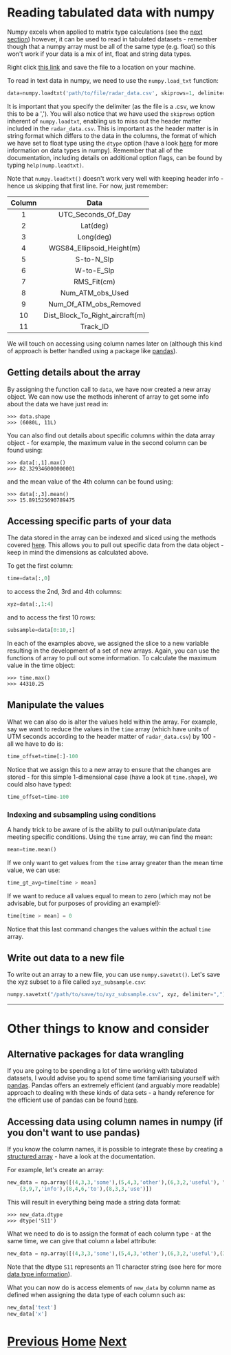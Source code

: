 ---
---

# Reading tabulated data with numpy

Numpy excels when applied to matrix type calculations (see the [next section](../numpy_io_scipy_image)) however, it can be used to read in tabulated datasets - remember though that a numpy array must be all of the same type (e.g. float) so this won't work if your data is a mix of int, float and string data types.

Right click [this link](../radar_data.csv) and save the file to a location on your machine. 

To read in text data in numpy, we need to use the ```numpy.load_txt``` function:

```python
data=numpy.loadtxt('path/to/file/radar_data.csv', skiprows=1, delimiter=',', dtype='f')
```

It is important that you specify the delimiter (as the file is a .csv, we know this to be  a ','). You will also notice that we have used the ```skiprows``` option inherent of ```numpy.loadtxt```, enabling us to miss out the header matter included in the ```radar_data.csv```. This is important as the header matter is in string format which differs to the data in the columns, the format of which we have set to float type using the ```dtype``` option (have a look [here](http://docs.scipy.org/doc/numpy/reference/arrays.dtypes.html) for more information on data types in numpy). Remember that all of the documentation, including details on additional option flags, can be found by typing ```help(nump.loadtxt)```. 

Note that ```numpy.loadtxt()``` doesn't work very well with keeping header info - hence us skipping that first line. For now, just remember:
		

| Column  | Data                            |
| :-----: |:-------------------------------:|
|  1 	  | UTC_Seconds_Of_Day	            |
|  2 	  | Lat(deg)	                    |
|  3 	  | Long(deg)	                    |
|  4 	  | WGS84_Ellipsoid_Height(m)	    |
|  5 	  | S-to-N_Slp	                    |
|  6 	  | W-to-E_Slp	                    |
|  7 	  | RMS_Fit(cm)	                    |
|  8 	  | Num_ATM_obs_Used	            |
|  9 	  | Num_Of_ATM_obs_Removed          |	 
|  10 	  | Dist_Block_To_Right_aircraft(m)	|
|  11 	  | Track_ID					    |


We will touch on accessing using column names later on (although this kind of approach is better handled using a package like [pandas](http://pandas.pydata.org/)).

## Getting details about the array

By assigning the function call to ```data```, we have now created a new array object. We can now use the methods inherent of array to get some info about the data we have just read in:

	>>> data.shape
	>>> (6080L, 11L)

You can also find out details about specific columns within the data array object - for example, the maximum value in the second column can be found using:

	>>> data[:,1].max()
	>>> 82.329346000000001

and the mean value of the 4th column can be found using:

	>>> data[:,3].mean()
	>>> 15.891525690789475

## Accessing specific parts of your data

The data stored in the array can be indexed and sliced using the methods covered [here](../numpy_indexing). This allows you to pull out specific data from the data object - keep in mind the dimensions as calculated above. 

To get the first column:

```python
time=data[:,0]
```

to access the 2nd, 3rd and 4th columns:

```python
xyz=data[:,1:4]
```

and to access the first 10 rows:

```python
subsample=data[0:10,:]
```

In each of the examples above, we assigned the slice to a new variable resulting in the development of a set of new arrays. Again, you can use the functions of array to pull out some information. To calculate the maximum value in the time object:

	>>> time.max()
	>>> 44310.25

## Manipulate the values

What we can also do is alter the values held within the array. For example, say we want to reduce the values in the ```time``` array (which have units of UTM seconds according to the header matter of ```radar_data.csv```) by 100 - all we have to do is:

```python
time_offset=time[:]-100
```

Notice that we assign this to a new array to ensure that the changes are stored - for this simple 1-dimensional case (have a look at ```time.shape```), we could also have typed:

```python
time_offset=time-100
```

### Indexing and subsampling using conditions

A handy trick to be aware of is the ability to pull out/manipulate data meeting specific conditions. Using the ```time``` array, we can find the mean:

```python
mean=time.mean()
```

If we only want to get values from the ```time``` array greater than the mean time value, we can use:

```python
time_gt_avg=time[time > mean]
```

If we want to reduce all values equal to mean to zero (which may not be advisable, but for purposes of providing an example!):

```python
time[time > mean] = 0
```

Notice that this last command changes the values within the actual ```time``` array.

## Write out data to a new file

To write out an array to a new file, you can use ```numpy.savetxt()```. Let's save the xyz subset to a file called ```xyz_subsample.csv```:

```python
numpy.savetxt("/path/to/save/to/xyz_subsample.csv", xyz, delimiter=",")
```

***

# Other things to know and consider

## Alternative packages for data wrangling

If you are going to be spending a lot of time working with tabulated datasets, I would advise you to spend some time familiarising yourself with [pandas](http://pandas.pydata.org/). Pandas offers an extremely efficient (and arguably more readable) approach to dealing with these kinds of data sets - a handy reference for the efficient use of pandas can be found [here](http://shop.oreilly.com/product/0636920023784.do).

## Accessing data using column names in numpy (if you don't want to use pandas)

If you know the column names, it is possible to integrate these by creating a [structured array](http://docs.scipy.org/doc/numpy/user/basics.rec.html#module-numpy.doc.structured_arrays) - have a look at the documentation.

For example, let's create an array:

```python
new_data = np.array([(4,3,3,'some'),(5,4,3,'other'),(6,3,2,'useful'), \
	(3,9,7,'info'),(8,4,6,'to'),(8,3,3,'use')])
```

This will result in everything being made a string data format:

	>>> new_data.dtype
	>>> dtype('S11')

What we need to do is to assign the format of each column type - at the same time, we can give that column a label attribute:

```python
new_data = np.array([(4,3,3,'some'),(5,4,3,'other'),(6,3,2,'useful'),(3,9,7,'info'),(8,4,6,'to'),(8,3,3,'use')],dtype=[('x','f'),('y','f'),('z','f'),('text','S11') ])
```

Note that the dtype ```S11``` represents an 11 character string (see here for more [data type information](http://docs.scipy.org/doc/numpy/reference/arrays.dtypes.html)).

What you can now do is access elements of ```new_data``` by column name as defined when assigning the data type of each column such as:

```python
new_data['text']
new_data['x']
```

# [Previous](../numpy_multiplication) [Home](../README_numpy) [Next](../numpy_io_scipy_image)



